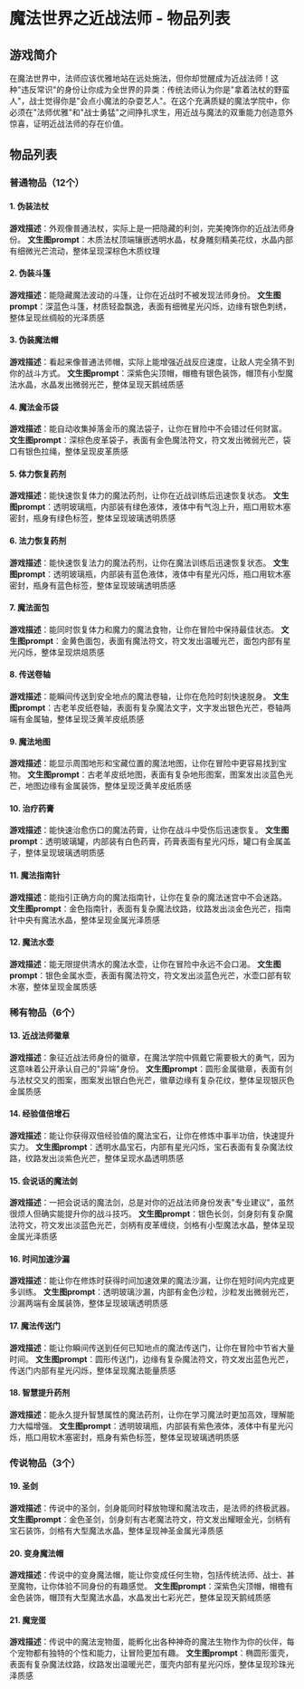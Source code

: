 # 魔法世界之近战法师 - 物品列表

## 游戏简介

在魔法世界中，法师应该优雅地站在远处施法，但你却觉醒成为近战法师！这种"违反常识"的身份让你成为全世界的异类：传统法师认为你是"拿着法杖的野蛮人"，战士觉得你是"会点小魔法的杂耍艺人"。在这个充满质疑的魔法学院中，你必须在"法师优雅"和"战士勇猛"之间挣扎求生，用近战与魔法的双重能力创造意外惊喜，证明近战法师的存在价值。

## 物品列表

### 普通物品（12个）

#### 1. 伪装法杖
**游戏描述**：外观像普通法杖，实际上是一把隐藏的利剑，完美掩饰你的近战法师身份。
**文生图prompt**：木质法杖顶端镶嵌透明水晶，杖身雕刻精美花纹，水晶内部有细微光芒流动，整体呈现深棕色木质纹理

#### 2. 伪装斗篷
**游戏描述**：能隐藏魔法波动的斗篷，让你在近战时不被发现法师身份。
**文生图prompt**：深蓝色斗篷，材质轻盈飘逸，表面有细微星光闪烁，边缘有银色刺绣，整体呈现丝绸般的光泽质感

#### 3. 伪装魔法帽
**游戏描述**：看起来像普通法师帽，实际上能增强近战反应速度，让敌人完全猜不到你的战斗方式。
**文生图prompt**：深紫色尖顶帽，帽檐有银色装饰，帽顶有小型魔法水晶，水晶发出微弱光芒，整体呈现天鹅绒质感

#### 4. 魔法金币袋
**游戏描述**：能自动收集掉落金币的魔法袋子，让你在冒险中不会错过任何财富。
**文生图prompt**：深棕色皮革袋子，表面有金色魔法符文，符文发出微弱光芒，袋口有银色拉绳，整体呈现皮革质感

#### 5. 体力恢复药剂
**游戏描述**：能快速恢复体力的魔法药剂，让你在近战训练后迅速恢复状态。
**文生图prompt**：透明玻璃瓶，内部装有绿色液体，液体中有气泡上升，瓶口用软木塞密封，瓶身有绿色标签，整体呈现玻璃透明质感

#### 6. 法力恢复药剂
**游戏描述**：能快速恢复法力的魔法药剂，让你在魔法训练后迅速恢复状态。
**文生图prompt**：透明玻璃瓶，内部装有蓝色液体，液体中有星光闪烁，瓶口用软木塞密封，瓶身有蓝色标签，整体呈现玻璃透明质感

#### 7. 魔法面包
**游戏描述**：能同时恢复体力和魔力的魔法食物，让你在冒险中保持最佳状态。
**文生图prompt**：金黄色面包，表面有魔法符文，符文发出温暖光芒，面包内部有星光闪烁，整体呈现烘焙质感

#### 8. 传送卷轴
**游戏描述**：能瞬间传送到安全地点的魔法卷轴，让你在危险时刻快速脱身。
**文生图prompt**：古老羊皮纸卷轴，表面有复杂魔法文字，文字发出银色光芒，卷轴两端有金属轴，整体呈现泛黄羊皮纸质感

#### 9. 魔法地图
**游戏描述**：能显示周围地形和宝藏位置的魔法地图，让你在冒险中更容易找到宝物。
**文生图prompt**：古老羊皮纸地图，表面有复杂地形图案，图案发出淡蓝色光芒，地图边缘有金属装饰，整体呈现泛黄羊皮纸质感

#### 10. 治疗药膏
**游戏描述**：能快速治愈伤口的魔法药膏，让你在战斗中受伤后迅速恢复。
**文生图prompt**：透明玻璃罐，内部装有白色药膏，药膏表面有星光闪烁，罐口有金属盖子，整体呈现玻璃透明质感

#### 11. 魔法指南针
**游戏描述**：能指引正确方向的魔法指南针，让你在复杂的魔法迷宫中不会迷路。
**文生图prompt**：金色指南针，表面有复杂魔法纹路，纹路发出淡金色光芒，指南针中央有魔法水晶，整体呈现金属光泽质感

#### 12. 魔法水壶
**游戏描述**：能无限提供清水的魔法水壶，让你在冒险中永远不会口渴。
**文生图prompt**：银色金属水壶，表面有魔法符文，符文发出淡蓝色光芒，水壶口部有软木塞，整体呈现金属质感

### 稀有物品（6个）

#### 13. 近战法师徽章
**游戏描述**：象征近战法师身份的徽章，在魔法学院中佩戴它需要极大的勇气，因为这意味着公开承认自己的"异端"身份。
**文生图prompt**：圆形金属徽章，表面有剑与法杖交叉的图案，图案发出银白色光芒，徽章边缘有复杂花纹，整体呈现银灰色金属质感

#### 14. 经验值倍增石
**游戏描述**：能让你获得双倍经验值的魔法宝石，让你在修炼中事半功倍，快速提升实力。
**文生图prompt**：透明水晶宝石，内部有星光闪烁，宝石表面有复杂魔法纹路，纹路发出淡紫色光芒，整体呈现水晶透明质感

#### 15. 会说话的魔法剑
**游戏描述**：一把会说话的魔法剑，总是对你的近战法师身份发表"专业建议"，虽然很烦人但确实能提升你的战斗技巧。
**文生图prompt**：银色长剑，剑身刻有复杂魔法符文，符文发出淡蓝色光芒，剑柄有皮革缠绕，剑格有小型魔法水晶，整体呈现金属光泽质感

#### 16. 时间加速沙漏
**游戏描述**：能让你在修炼时获得时间加速效果的魔法沙漏，让你在短时间内完成更多训练。
**文生图prompt**：透明玻璃沙漏，内部有金色沙粒，沙粒发出微弱光芒，沙漏两端有金属装饰，整体呈现玻璃透明质感

#### 17. 魔法传送门
**游戏描述**：能让你瞬间传送到任何已知地点的魔法传送门，让你在冒险中节省大量时间。
**文生图prompt**：圆形传送门，边缘有复杂魔法符文，符文发出蓝色光芒，传送门内部有星光闪烁，整体呈现魔法能量质感

#### 18. 智慧提升药剂
**游戏描述**：能永久提升智慧属性的魔法药剂，让你在学习魔法时更加高效，理解能力大幅增强。
**文生图prompt**：透明玻璃瓶，内部装有紫色液体，液体中有星光闪烁，瓶口用软木塞密封，瓶身有紫色标签，整体呈现玻璃透明质感

### 传说物品（3个）

#### 19. 圣剑
**游戏描述**：传说中的圣剑，剑身能同时释放物理和魔法攻击，是法师的终极武器。
**文生图prompt**：金色圣剑，剑身刻有古老魔法符文，符文发出耀眼金光，剑柄有宝石装饰，剑格有大型魔法水晶，整体呈现神圣金属光泽质感

#### 20. 变身魔法帽
**游戏描述**：传说中的变身魔法帽，能让你变成任何生物，包括传统法师、战士、甚至魔物，让你体验不同身份的有趣感觉。
**文生图prompt**：深紫色尖顶帽，帽檐有金色装饰，帽顶有大型魔法水晶，水晶发出七彩光芒，整体呈现天鹅绒质感

#### 21. 魔宠蛋
**游戏描述**：传说中的魔法宠物蛋，能孵化出各种神奇的魔法生物作为你的伙伴，每个宠物都有独特的个性和能力，让冒险更加有趣。
**文生图prompt**：椭圆形蛋壳，表面有复杂魔法纹路，纹路发出温暖光芒，蛋壳内部有星光闪烁，整体呈现珍珠光泽质感
